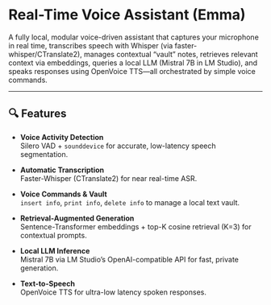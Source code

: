 # Real-Time Voice Assistant (Emma)

A fully local, modular voice-driven assistant that captures your microphone in real time, transcribes speech with Whisper (via faster-whisper/CTranslate2), manages contextual “vault” notes, retrieves relevant context via embeddings, queries a local LLM (Mistral 7B in LM Studio), and speaks responses using OpenVoice TTS—all orchestrated by simple voice commands.

---

## 🔍 Features

- **Voice Activity Detection**  
  Silero VAD + `sounddevice` for accurate, low-latency speech segmentation.

- **Automatic Transcription**  
  Faster-Whisper (CTranslate2) for near real-time ASR.

- **Voice Commands & Vault**  
  `insert info`, `print info`, `delete info` to manage a local text vault.

- **Retrieval-Augmented Generation**  
  Sentence-Transformer embeddings + top-K cosine retrieval (K=3) for contextual prompts.

- **Local LLM Inference**  
  Mistral 7B via LM Studio’s OpenAI-compatible API for fast, private generation.

- **Text-to-Speech**  
  OpenVoice TTS for ultra-low latency spoken responses.
